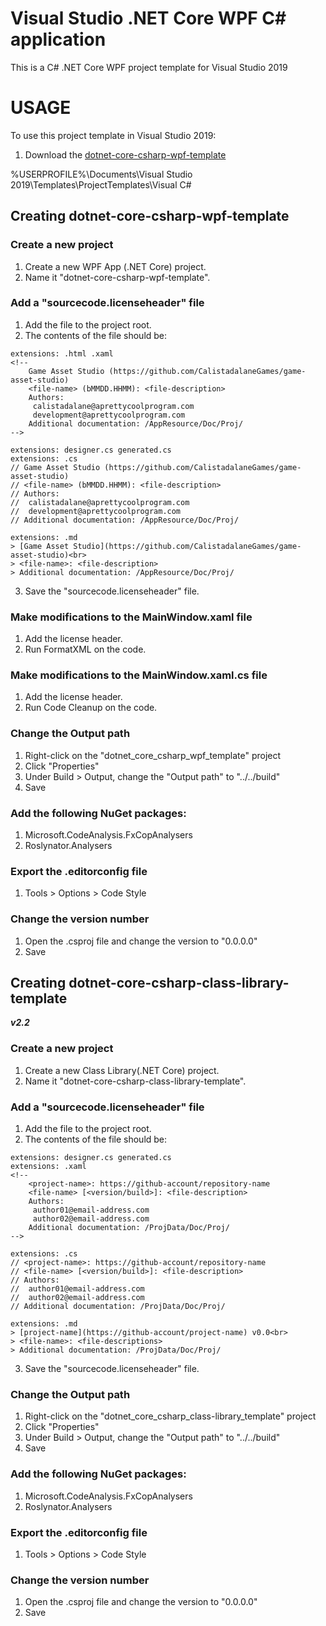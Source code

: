 # Visual Studio .NET Core WPF C# application
This is a C# .NET Core WPF project template for Visual Studio 2019

# USAGE
To use this project template in Visual Studio 2019:
1. Download the [dotnet-core-csharp-wpf-template]()


%USERPROFILE%\Documents\Visual Studio 2019\Templates\ProjectTemplates\Visual C#

## Creating dotnet-core-csharp-wpf-template

### Create a new project
1. Create a new WPF App (.NET Core) project.
2. Name it "dotnet-core-csharp-wpf-template".

### Add a "sourcecode.licenseheader" file
1. Add the file to the project root.
2. The contents of the file should be:
```
﻿extensions: .html .xaml
<!--
	Game Asset Studio (https://github.com/CalistadalaneGames/game-asset-studio)
	<file-name> (bMMDD.HHMM): <file-description>
	Authors:
	 calistadalane@aprettycoolprogram.com
	 development@aprettycoolprogram.com
	Additional documentation: /AppResource/Doc/Proj/
-->

extensions: designer.cs generated.cs
extensions: .cs
// Game Asset Studio (https://github.com/CalistadalaneGames/game-asset-studio)
// <file-name> (bMMDD.HHMM): <file-description>
// Authors:
//	calistadalane@aprettycoolprogram.com
//	development@aprettycoolprogram.com
// Additional documentation: /AppResource/Doc/Proj/

extensions: .md
> [Game Asset Studio](https://github.com/CalistadalaneGames/game-asset-studio)<br>
> <file-name>: <file-description>
> Additional documentation: /AppResource/Doc/Proj/

```
3. Save the "sourcecode.licenseheader" file.

### Make modifications to the MainWindow.xaml file
1. Add the license header.
2. Run FormatXML on the code.

### Make modifications to the MainWindow.xaml.cs file
1. Add the license header.
2. Run Code Cleanup on the code.

### Change the Output path
1. Right-click on the "dotnet_core_csharp_wpf_template" project
2. Click "Properties"
3. Under Build > Output, change the "Output path" to "../../build"
4. Save

### Add the following NuGet packages:
1. Microsoft.CodeAnalysis.FxCopAnalysers
2. Roslynator.Analysers

### Export the .editorconfig file
1. Tools > Options > Code Style

### Change the version number
1. Open the .csproj file and change the version to "0.0.0.0"
2. Save

## Creating dotnet-core-csharp-class-library-template
***v2.2***

### Create a new project
1. Create a new Class Library(.NET Core) project.
2. Name it "dotnet-core-csharp-class-library-template".

### Add a "sourcecode.licenseheader" file
1. Add the file to the project root.
2. The contents of the file should be:
```
extensions: designer.cs generated.cs
extensions: .xaml
<!--
    <project-name>: https://github-account/repository-name
    <file-name> [<version/build>]: <file-description>
    Authors:
     author01@email-address.com
     author02@email-address.com
    Additional documentation: /ProjData/Doc/Proj/
-->

extensions: .cs
// <project-name>: https://github-account/repository-name
// <file-name> [<version/build>]: <file-description>
// Authors:
//  author01@email-address.com
//  author02@email-address.com
// Additional documentation: /ProjData/Doc/Proj/

extensions: .md
> [project-name](https://github-account/project-name) v0.0<br>
> <file-name>: <file-descriptions>
> Additional documentation: /ProjData/Doc/Proj/
```
3. Save the "sourcecode.licenseheader" file.

### Change the Output path
1. Right-click on the "dotnet_core_csharp_class-library_template" project
2. Click "Properties"
3. Under Build > Output, change the "Output path" to "../../build"
4. Save

### Add the following NuGet packages:
1. Microsoft.CodeAnalysis.FxCopAnalysers
2. Roslynator.Analysers

### Export the .editorconfig file
1. Tools > Options > Code Style

### Change the version number
1. Open the .csproj file and change the version to "0.0.0.0"
2. Save